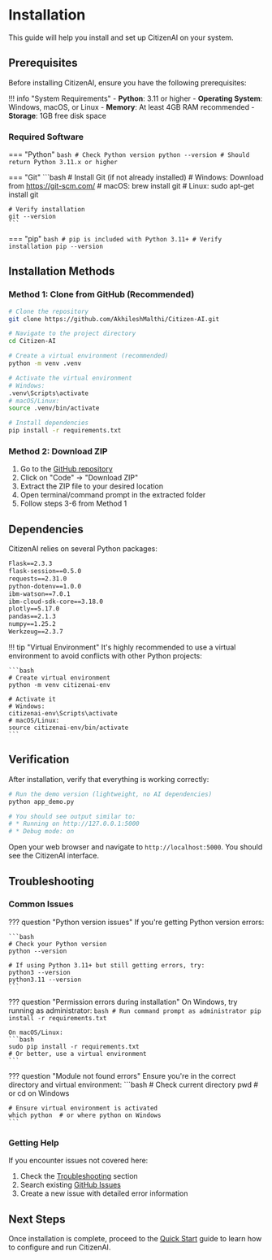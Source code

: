 # Installation

This guide will help you install and set up CitizenAI on your system.

## Prerequisites

Before installing CitizenAI, ensure you have the following prerequisites:

!!! info "System Requirements"
    - **Python**: 3.11 or higher
    - **Operating System**: Windows, macOS, or Linux
    - **Memory**: At least 4GB RAM recommended
    - **Storage**: 1GB free disk space

### Required Software

=== "Python"
    ```bash
    # Check Python version
    python --version
    # Should return Python 3.11.x or higher
    ```

=== "Git"
    ```bash
    # Install Git (if not already installed)
    # Windows: Download from https://git-scm.com/
    # macOS: brew install git
    # Linux: sudo apt-get install git
    
    # Verify installation
    git --version
    ```

=== "pip"
    ```bash
    # pip is included with Python 3.11+
    # Verify installation
    pip --version
    ```

## Installation Methods

### Method 1: Clone from GitHub (Recommended)

```bash
# Clone the repository
git clone https://github.com/AkhileshMalthi/Citizen-AI.git

# Navigate to the project directory
cd Citizen-AI

# Create a virtual environment (recommended)
python -m venv .venv

# Activate the virtual environment
# Windows:
.venv\Scripts\activate
# macOS/Linux:
source .venv/bin/activate

# Install dependencies
pip install -r requirements.txt
```

### Method 2: Download ZIP

1. Go to the [GitHub repository](https://github.com/AkhileshMalthi/Citizen-AI)
2. Click on "Code" → "Download ZIP"
3. Extract the ZIP file to your desired location
4. Open terminal/command prompt in the extracted folder
5. Follow steps 3-6 from Method 1

## Dependencies

CitizenAI relies on several Python packages:

```txt title="requirements.txt"
Flask==2.3.3
flask-session==0.5.0
requests==2.31.0
python-dotenv==1.0.0
ibm-watson==7.0.1
ibm-cloud-sdk-core==3.18.0
plotly==5.17.0
pandas==2.1.3
numpy==1.25.2
Werkzeug==2.3.7
```

!!! tip "Virtual Environment"
    It's highly recommended to use a virtual environment to avoid conflicts with other Python projects:
    
    ```bash
    # Create virtual environment
    python -m venv citizenai-env
    
    # Activate it
    # Windows:
    citizenai-env\Scripts\activate
    # macOS/Linux:
    source citizenai-env/bin/activate
    ```

## Verification

After installation, verify that everything is working correctly:

```bash
# Run the demo version (lightweight, no AI dependencies)
python app_demo.py

# You should see output similar to:
# * Running on http://127.0.0.1:5000
# * Debug mode: on
```

Open your web browser and navigate to `http://localhost:5000`. You should see the CitizenAI interface.

## Troubleshooting

### Common Issues

??? question "Python version issues"
    If you're getting Python version errors:
    
    ```bash
    # Check your Python version
    python --version
    
    # If using Python 3.11+ but still getting errors, try:
    python3 --version
    python3.11 --version
    ```

??? question "Permission errors during installation"
    On Windows, try running as administrator:
    ```bash
    # Run command prompt as administrator
    pip install -r requirements.txt
    ```
    
    On macOS/Linux:
    ```bash
    sudo pip install -r requirements.txt
    # Or better, use a virtual environment
    ```

??? question "Module not found errors"
    Ensure you're in the correct directory and virtual environment:
    ```bash
    # Check current directory
    pwd  # or cd on Windows
    
    # Ensure virtual environment is activated
    which python  # or where python on Windows
    ```

### Getting Help

If you encounter issues not covered here:

1. Check the [Troubleshooting](../support/troubleshooting.md) section
2. Search existing [GitHub Issues](https://github.com/AkhileshMalthi/Citizen-AI/issues)
3. Create a new issue with detailed error information

## Next Steps

Once installation is complete, proceed to the [Quick Start](quick-start.md) guide to learn how to configure and run CitizenAI.

